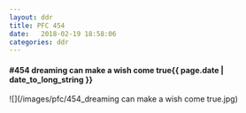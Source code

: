```yaml
---
layout: ddr
title: PFC 454
date:   2018-02-19 18:58:06
categories: ddr
---
```


#### **#454** dreaming can make a wish come true<span class="pull-right">{{ page.date | date_to_long_string }}</span>
![](/images/pfc/454_dreaming can make a wish come true.jpg)
